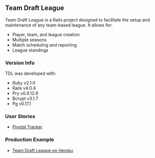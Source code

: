 ## Team Draft League

Team Draft League is a Rails project designed to facilitate the setup and maintenance of any team-based league. It allows for:
* Player, team, and league creation
* Multiple seasons
* Match scheduling and reporting
* League standings

### Version Info
TDL was developed with:
* Ruby v2.1.0
* Rails v4.0.4
* Pry v0.9.12.6
* Bcrypt v3.1.7
* Pg v0.17.1

### User Stories
* [Pivotal Tracker](https://www.pivotaltracker.com/s/projects/1046566)

### Production Example
* [Team Draft League on Heroku]("http://pumpkin-cake-9367.herokuapp.com/")